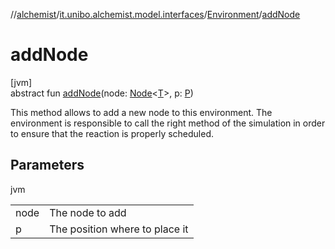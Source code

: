 //[alchemist](../../../index.md)/[it.unibo.alchemist.model.interfaces](../index.md)/[Environment](index.md)/[addNode](add-node.md)

# addNode

[jvm]\
abstract fun [addNode](add-node.md)(node: [Node](../-node/index.md)<[T](../-node/index.md)>, p: [P](../-incarnation/index.md))

This method allows to add a new node to this environment. The environment is responsible to call the right method of the simulation in order to ensure that the reaction is properly scheduled.

## Parameters

jvm

| | |
|---|---|
| node | The node to add |
| p | The position where to place it |
